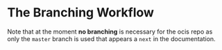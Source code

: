 # The Branching Workflow

Note that at the moment **no branching** is necessary for the ocis repo as only the `master` branch is used that appears a `next` in the documentation. 

<!--
Only three branches are maintained at any one time; these are `master`, the current, and the former Branding Client release series. Any change to the documentation is made in a branch based off of `master`. Once the branch's PR is approved and merged, the PR is backported to the branch for the **current** Brander release and the **former** release but only if it applies to it.

When a new ownCloud major or minor Branding version is released, a new branch is created to track the changes for that release. The branch for the oldest release is frozen, taken off the active maintained branch list and is no longer maintained.
-->
